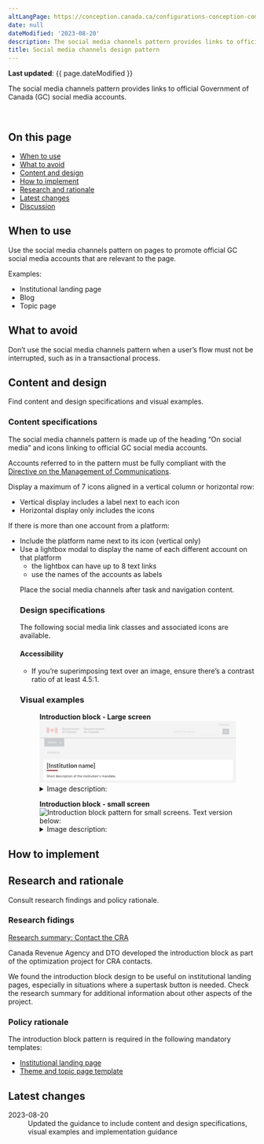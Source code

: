 ```yaml
---
altLangPage: https://conception.canada.ca/configurations-conception-communes/bloc-medias-sociaux.html
date: null
dateModified: '2023-08-20'
description: The social media channels pattern provides links to official Government of Canada social media accounts on various social media platforms.
title: Social media channels design pattern
---
```


<p><strong>Last updated</strong>: {{ page.dateModified }}</p>

<p>The social media channels pattern provides links to official Government of Canada (GC) social media accounts.</p>

<div class="pattern-demo mrgn-tp-lg mrgn-bttm-xl"><img src="../images/social-media-en.png" class="img-responsive" alt=""> </div>

<section>
  <h2>On this page</h2>
  <ul>
    <li><a href="#use">When to use</a></li>
    <li><a href="#avoid">What to avoid</a></li>
    <li><a href="#design">Content and design</a></li>
    <li><a href="#implement">How to implement</a></li>
    <li><a href="#research">Research and rationale</a></li>
    <li><a href="#latest">Latest changes</a></li>
    <li><a href="#discuss">Discussion</a></li>
  </ul>
</section>
<section>
  <h2 id="use">When to use</h2>
  <p>Use the social media channels pattern on pages to promote official GC social media accounts that are relevant to the page.</p>
  
  <p>Examples:</p>
  <ul>
    <li>Institutional landing page</li>
    <li>Blog</li>
    <li>Topic page</li>
  </ul>
</section>
<section>
  <h2 id="avoid">What to avoid</h2>
  <p>Don’t use the social media channels pattern when a user’s flow must not be interrupted, such as in a transactional process.</p>
</section>
<section>
  <h2 id="design">Content and design</h2>
  <p>Find content and design specifications and visual examples.</p>

  <h3>Content specifications</h3>
  <p>The social media channels pattern is made up of the heading “On social media” and icons linking to official GC social media accounts.</p>
  <p>Accounts referred to in the pattern must be fully compliant with the <a href="https://www.tbs-sct.canada.ca/pol/doc-eng.aspx?id=30682">Directive on the Management of Communications</a>.</p>
    
<p>Display a maximum of 7 icons aligned in a vertical column or horizontal row:</p>
<ul>
    <li>Vertical display includes a label next to each icon</li>
   <li>Horizontal display only includes the icons</li>
</ul>
<p>If there is more than one account from a platform:</p>
<ul>
    <li>Include the platform name next to its icon (vertical only)</li>
    <li>Use a lightbox modal to display the name of each different account on that platform
    <ul>
        <li>the lightbox can have up to 8 text links</li>
        <li>use the names of the accounts as labels</li>
    </ul>
    </li>
<p>Place the social media channels after task and navigation content.</p>

  <h3>Design specifications</h3>

 <p>The following social media link classes and associated icons are available.</p>


  <h4>Accessibility</h4>
    <ul>
      <li>If you’re superimposing text over an image, ensure there’s a contrast ratio of at least 4.5:1.</li>
    </ul>

  <h3>Visual examples</h3>
    <div class="pattern-demo mrgn-tp-md mrgn-bttm-md">
      <figure class="mrgn-tp-md mrgn-bttm-lg">
        <figcaption><b>Introduction block - Large screen</b></figcaption>
        <img src="../images/intro-block-en.png" class="img-responsive"
				alt="Introduction block pattern for large screens. Text version below:">
        <details>
          <summary class="wb-toggle" data-toggle="{&quot;print&quot;:&quot;on&quot;}">Image description:</summary>
          <p>The introduction block appears below the global header and the Canada.ca breadcrumb. It consists of an h1 for Institution name and a short description of the institution’s mandate.</p>
        </details>
      </figure>
    </div>
  <div class="pattern-demo mrgn-tp-md mrgn-bttm-md">
      <figure class="mrgn-tp-md mrgn-bttm-lg">
        <figcaption><b>Introduction block - small screen</b></figcaption>
        <img src="../images/intro-block-en-sm.png" class="img-responsive"
				alt="Introduction block pattern for small screens. Text version below:">
        <details>
          <summary class="wb-toggle" data-toggle="{&quot;print&quot;:&quot;on&quot;}">Image description:</summary>
          <p>The introduction block appears below the global header and the Canada.ca breadcrumb. It consists of an h1 for Institution name and a short description of the institution’s mandate.</p>
        </details>
      </figure>
    </div>
</section>
<section>
  <h2 id="implement">How to implement</h2>
</section>

<section>
  <h2 id="research">Research and rationale</h2>
  <p>Consult research findings and policy rationale.</p>

  <h3>Research fidings</h3>
  <p><a href="https://blog.canada.ca/research-summaries/cra-contact-us-research-summary.html">Research summary: Contact the CRA</a></p> 
  <p>Canada Revenue Agency and DTO developed the introduction block as part of the optimization project for CRA contacts.</p> 

  <p>We found the introduction block design to be useful on institutional landing pages, especially in situations where a supertask button is needed. Check the research summary for additional information about other aspects of the project.</p>

  <h3>Policy rationale</h3>

  <p>The introduction block pattern is required in the following mandatory templates:</p>
  <ul>
    <li><a href="">Institutional landing page</a></li>
    <li><a href="https://design.canada.ca/mandatory-templates/theme-topic.html">Theme and topic page template</a></li>
  </ul>

</section>
<section>
  <h2 id="latest">Latest changes</h2>
  <dl class="dl-horizontal">
    <dt>
      <time datetime="2023-08-13" class="link-muted">2023-08-20</time>
    </dt>
    <dd>Updated the guidance to include content and design specifications, visual examples and implementation guidance</dd>
  </dl>
</section>

